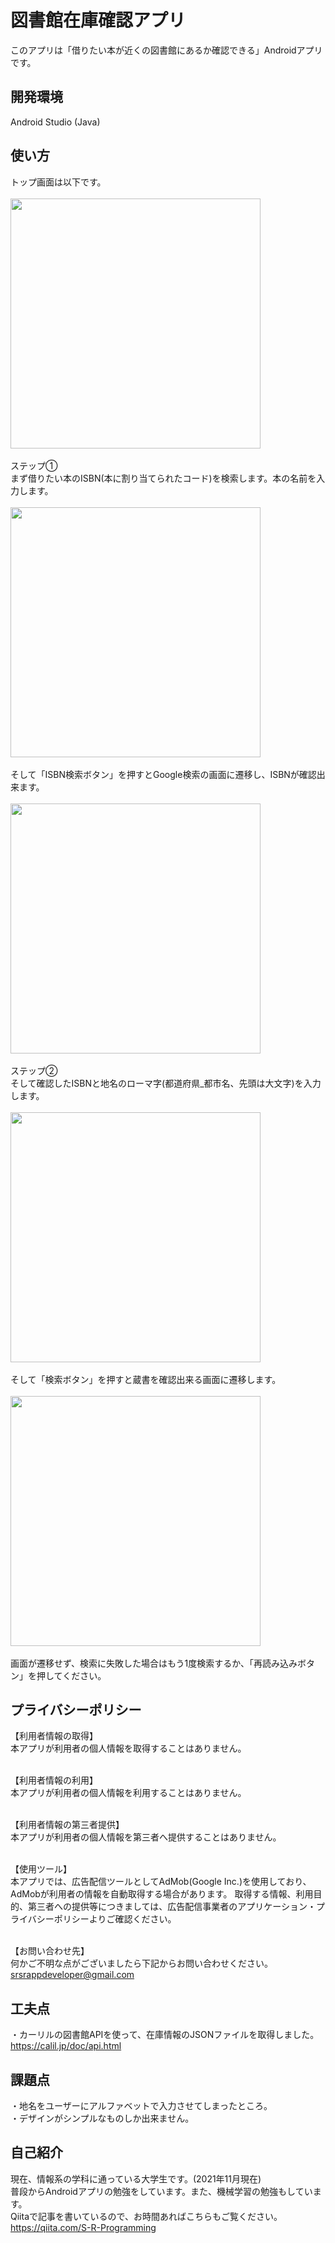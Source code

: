 # 図書館在庫確認アプリ
このアプリは「借りたい本が近くの図書館にあるか確認できる」Androidアプリです。

## 開発環境 
Android Studio (Java)

## 使い方
トップ画面は以下です。<br><br>
<img src="https://user-images.githubusercontent.com/89324742/141609340-a5c42e32-c960-409d-9c15-14964e0c5b62.png"
     width="400px"><br><br>
ステップ①<br>まず借りたい本のISBN(本に割り当てられたコード)を検索します。本の名前を入力します。<br><br>
<img src="https://user-images.githubusercontent.com/89324742/141609373-b42cb375-163a-4916-b1d4-5b5a03c365f7.png"
     width="400px"><br><br>
   そして「ISBN検索ボタン」を押すとGoogle検索の画面に遷移し、ISBNが確認出来ます。<br><br>
   <img src="https://user-images.githubusercontent.com/89324742/141609422-95d9253e-2e36-4845-b7fa-1a6d72c09f45.png"
        width="400px"><br><br>
        ステップ②<br>そして確認したISBNと地名のローマ字(都道府県_都市名、先頭は大文字)を入力します。
<br><br>
<img src = "https://user-images.githubusercontent.com/89324742/141609458-08f512d6-32b6-41a6-b61b-d4e06b0a14f7.png"
     width="400px"><br><br>
そして「検索ボタン」を押すと蔵書を確認出来る画面に遷移します。<br><br>
<img src = "https://user-images.githubusercontent.com/89324742/141609500-5dcc3048-f9c1-41c7-9a2b-4091756e3eeb.png"
     width="400px"><br><br>
     画面が遷移せず、検索に失敗した場合はもう1度検索するか、「再読み込みボタン」を押してください。
     
## プライバシーポリシー
【利用者情報の取得】<br>
本アプリが利用者の個人情報を取得することはありません。<br><br>


【利用者情報の利用】<br>
本アプリが利用者の個人情報を利用することはありません。<br><br>


【利用者情報の第三者提供】<br>
本アプリが利用者の個人情報を第三者へ提供することはありません。<br><br>


【使用ツール】<br>
本アプリでは、広告配信ツールとしてAdMob(Google Inc.)を使用しており、AdMobが利用者の情報を自動取得する場合があります。 取得する情報、利用目的、第三者への提供等につきましては、広告配信事業者のアプリケーション・プライバシーポリシーよりご確認ください。<br><br>


【お問い合わせ先】<br>
何かご不明な点がございましたら下記からお問い合わせください。<br>
srsrappdeveloper@gmail.com
## 工夫点
・カーリルの図書館APIを使って、在庫情報のJSONファイルを取得しました。<br>https://calil.jp/doc/api.html

## 課題点
・地名をユーザーにアルファベットで入力させてしまったところ。<br>・デザインがシンプルなものしか出来ません。

## 自己紹介
現在、情報系の学科に通っている大学生です。(2021年11月現在)<br>普段からAndroidアプリの勉強をしています。また、機械学習の勉強もしています。
<br>Qiitaで記事を書いているので、お時間あればこちらもご覧ください。https://qiita.com/S-R-Programming



